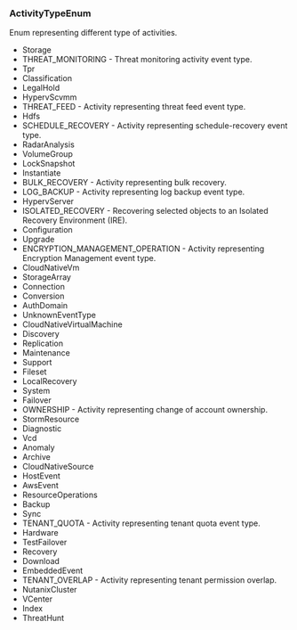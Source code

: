### ActivityTypeEnum
Enum representing different type of activities.

- Storage
- THREAT_MONITORING - Threat monitoring activity event type.
- Tpr
- Classification
- LegalHold
- HypervScvmm
- THREAT_FEED - Activity representing threat feed event type.
- Hdfs
- SCHEDULE_RECOVERY - Activity representing schedule-recovery event type.
- RadarAnalysis
- VolumeGroup
- LockSnapshot
- Instantiate
- BULK_RECOVERY - Activity representing bulk recovery.
- LOG_BACKUP - Activity representing log backup event type.
- HypervServer
- ISOLATED_RECOVERY - Recovering selected objects to an Isolated Recovery Environment (IRE).
- Configuration
- Upgrade
- ENCRYPTION_MANAGEMENT_OPERATION - Activity representing Encryption Management event type.
- CloudNativeVm
- StorageArray
- Connection
- Conversion
- AuthDomain
- UnknownEventType
- CloudNativeVirtualMachine
- Discovery
- Replication
- Maintenance
- Support
- Fileset
- LocalRecovery
- System
- Failover
- OWNERSHIP - Activity representing change of account ownership.
- StormResource
- Diagnostic
- Vcd
- Anomaly
- Archive
- CloudNativeSource
- HostEvent
- AwsEvent
- ResourceOperations
- Backup
- Sync
- TENANT_QUOTA - Activity representing tenant quota event type.
- Hardware
- TestFailover
- Recovery
- Download
- EmbeddedEvent
- TENANT_OVERLAP - Activity representing tenant permission overlap.
- NutanixCluster
- VCenter
- Index
- ThreatHunt
